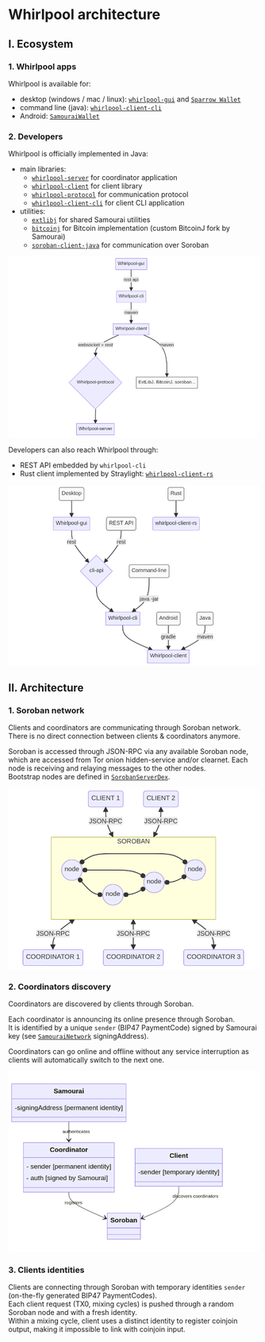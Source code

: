# Whirlpool architecture

## I. Ecosystem

### 1. Whirlpool apps
Whirlpool is available for:
- desktop (windows / mac / linux): [`whirlpool-gui`](https://code.samourai.io/whirlpool/whirlpool-gui) and [`Sparrow Wallet`](https://github.com/sparrowwallet/sparrow)
- command line (java): [`whirlpool-client-cli`](https://code.samourai.io/whirlpool/whirlpool-client-cli)
- Android: [`SamouraiWallet`](https://code.samourai.io/wallet/samourai-wallet-android)


### 2. Developers
Whirlpool is officially implemented in Java:
- main libraries: 
  * [`whirlpool-server`](https://code.samourai.io/whirlpool/whirlpool-server/) for coordinator application
  * [`whirlpool-client`](https://code.samourai.io/whirlpool/whirlpool-client) for  client library
  * [`whirlpool-protocol`](https://code.samourai.io/whirlpool/whirlpool-protocol) for communication protocol
  * [`whirlpool-client-cli`](https://code.samourai.io/whirlpool/whirlpool-client-cli) for client CLI application
- utilities: 
  * [`extlibj`](https://code.samourai.io/wallet/ExtLibJ) for shared Samourai utilities
  * [`bitcoinj`](https://code.samourai.io/wallet/bitcoinj) for Bitcoin implementation (custom BitcoinJ fork by Samourai)
  * [`soroban-client-java`](https://code.samourai.io/wallet/soroban-client-java) for communication over Soroban
  
    
![](charts/architecture.png)

Developers can also reach Whirlpool through:
- REST API embedded by `whirlpool-cli`
- Rust client implemented by Straylight: [`whirlpool-client-rs`](https://github.com/straylight-orbit/whirlpool-client-rs)

![](charts/usage.png)


## II. Architecture


### 1. Soroban network
Clients and coordinators are communicating through Soroban network. There is no direct connection between clients & coordinators anymore.

Soroban is accessed through JSON-RPC via any available Soroban node, which are accessed from Tor onion hidden-service and/or clearnet. Each node is receiving and relaying messages to the other nodes.  
Bootstrap nodes are defined in [`SorobanServerDex`](https://code.samourai.io/wallet/ExtLibJ/-/blob/feature/dexwp/java/com/samourai/wallet/sorobanClient/SorobanServerDex.java).

![](charts/soroban.png)


### 2. Coordinators discovery

Coordinators are discovered by clients through Soroban.  

Each coordinator is announcing its online presence through Soroban.  
It is identified by a unique `sender` (BIP47 PaymentCode) signed by Samourai key (see [`SamouraiNetwork`](https://code.samourai.io/wallet/ExtLibJ/-/blob/feature/dexwp/java/com/samourai/wallet/constants/SamouraiNetwork.java) signingAddress).

Coordinators can go online and offline without any service interruption as clients will automatically switch to the next one.

![](charts/discovery.png)

### 3. Clients identities

Clients are connecting through Soroban with temporary identities  `sender` (on-the-fly generated BIP47 PaymentCodes).  
Each client request (TX0, mixing cycles) is pushed through a random Soroban node and with a fresh identity.  
Within a mixing cycle, client uses a distinct identity to register coinjoin output, making it impossible to link with coinjoin input.

